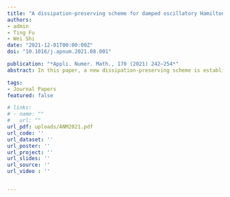 ```yaml
---
title: "A dissipation-preserving scheme for damped oscillatory Hamiltonian systems based on splitting"
authors:
- admin
- Ting Fu 
- Wei Shi 
date: "2021-12-01T00:00:00Z"
doi: "10.1016/j.apnum.2021.08.001"

publication: "*Appli. Numer. Math., 170 (2021) 242–254*"
abstract: In this paper, a new dissipation-preserving scheme is established for weakly dissipative perturbations of oscillatory Hamiltonian systems. The system exhibits a nonlinear oscillatory structure. The main oscillation is governed by a matrix M and the damping is governed by a matrix Γ. The new scheme preserves the oscillatory structure of the systems by incorporating the matrix M in the scheme based on the idea of ERKN methods. Meanwhile, the discrete gradient and splitting are used to construct the scheme such that the numerical solution possesses a nearly correct damping rate of the system. A main feature of the new scheme is that a relatively large stepsize can be chosen since the convergence of the implicit iterations in the scheme is shown to be independent of the matrices M and Γ. Three numerical experiments of perturbed Hamiltonian systems are conducted to show the effectiveness and the efficiency of the new scheme in comparison with the traditional discrete gradient methods.

tags:
- Journal Papers
featured: false

# links:
# - name: ""
#   url: ""
url_pdf: uploads/ANM2021.pdf
url_code: ''
url_dataset: ''
url_poster: ''
url_project: ''
url_slides: ''
url_source: ''
url_video : ''


---
```

